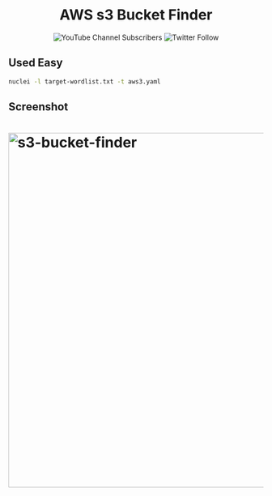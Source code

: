 <h1 align="center">
AWS s3 Bucket Finder
</h1>
<p align="center" >
<img alt="YouTube Channel Subscribers" src="https://img.shields.io/youtube/channel/subscribers/UCPNhwkJ4zc3FXGn-Rba6Hvg?style=social">
<img alt="Twitter Follow" src="https://img.shields.io/twitter/follow/techghoshal?style=social">
</p>

## Used Easy

```bash
nuclei -l target-wordlist.txt -t aws3.yaml 
```

## Screenshot


<h1 align="left">
  <img src="https://github-production-user-asset-6210df.s3.amazonaws.com/85815644/238631984-0697e06d-2cee-4b7f-ab62-14aa41136374.png" alt="s3-bucket-finder" width="700px"></a>
  <br>
</h1>
